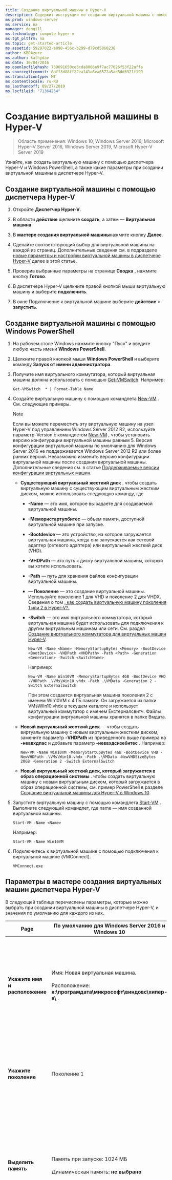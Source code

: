 ```yaml
---
title: Создание виртуальной машины в Hyper-V
description: Содержит инструкции по созданию виртуальной машины с помощью диспетчера Hyper-V или Windows PowerShell.
ms.prod: windows-server
ms.service: na
manager: dongill
ms.technology: compute-hyper-v
ms.tgt_pltfrm: na
ms.topic: get-started-article
ms.assetid: 59297022-a898-456c-b299-d79cd5860238
author: KBDAzure
ms.author: kathydav
ms.date: 10/04/2016
ms.openlocfilehash: 739691650ce3cda8066e9f7ac77626f53f22affa
ms.sourcegitcommit: 6aff3d88ff22ea141a6ea6572a5ad8dd6321f199
ms.translationtype: MT
ms.contentlocale: ru-RU
ms.lasthandoff: 09/27/2019
ms.locfileid: "71364254"
---
```

# <a name="create-a-virtual-machine-in-hyper-v"></a>Создание виртуальной машины в Hyper-V

>Область применения: Windows 10, Windows Server 2016, Microsoft Hyper-V Server 2016, Windows Server 2019, Microsoft Hyper-V Server 2019

Узнайте, как создать виртуальную машину с помощью диспетчера Hyper-V и Windows PowerShell, а также какие параметры при создании виртуальной машины в диспетчере Hyper-V.  

## <a name="create-a-virtual-machine-by-using-hyper-v-manager"></a>Создание виртуальной машины с помощью диспетчера Hyper-V  

1.  Откройте **Диспетчер Hyper-V**.  

2.  В области **действие** щелкните **создать**, а затем — **Виртуальная машина**.  

3.  В **мастере создания виртуальной машины**нажмите кнопку **Далее**.  

4.  Сделайте соответствующий выбор для виртуальной машины на каждой из страниц. Дополнительные сведения см. в подразделе [новые параметры и настройки виртуальной машины в диспетчере Hyper-V](#options-in-hyper-v-manager-new-virtual-machine-wizard) далее в этой статье.  

5.  Проверив выбранные параметры на странице **Сводка** , нажмите кнопку **Готово**.  

6.  В диспетчере Hyper-V щелкните правой кнопкой мыши виртуальную машину и выберите **подключить**.  

7.  В окне Подключение к виртуальной машине выберите **действие** > **запустить**.  

## <a name="create-a-virtual-machine-by-using-windows-powershell"></a>Создание виртуальной машины с помощью Windows PowerShell  

1. На рабочем столе Windows нажмите кнопку "Пуск" и введите любую часть имени **Windows PowerShell**.  

2. Щелкните правой кнопкой мыши **Windows PowerShell** и выберите команду **Запуск от имени администратора**.  

3. Получите имя виртуального коммутатора, который виртуальная машина должна использовать с помощью [Get-VMSwitch](https://technet.microsoft.com/library/hh848499.aspx).  Например:  

   ```  
   Get-VMSwitch  * | Format-Table Name  
   ```  

4. Создайте виртуальную машину с помощью командлета [New-VM](https://technet.microsoft.com/library/hh848537.aspx) .  См. следующие примеры.  

   > [!NOTE]  
   > Если вы можете переместить эту виртуальную машину на узел Hyper-V под управлением Windows Server 2012 R2, используйте параметр-Version с командлетом [New-VM](https://technet.microsoft.com/library/hh848537.aspx) , чтобы установить версию конфигурации виртуальной машины равным 5. Версия конфигурации виртуальной машины по умолчанию для Windows Server 2016 не поддерживается Windows Server 2012 R2 или более ранних версий. Невозможно изменить версию конфигурации виртуальной машины после создания виртуальной машины. Дополнительные сведения см. в статье [Поддерживаемые версии конфигурации виртуальных машин](../deploy/Upgrade-virtual-machine-version-in-Hyper-V-on-Windows-or-Windows-Server.md#supported-virtual-machine-configuration-versions).  

   - **Существующий виртуальный жесткий диск** . чтобы создать виртуальную машину с существующим виртуальным жестким диском, можно использовать следующую команду, где  
     - **-Name** — это имя, которое вы задаете для создаваемой виртуальной машины.  
     - **-Мемористартупбитес** — объем памяти, доступной виртуальной машине при запуске.  
     - **-Bootdevice** — это устройство, на которое загружается виртуальная машина, когда она запускается как сетевой адаптер (сетевого адаптера) или виртуальный жесткий диск (VHD).  
     - **-VHDPath** — это путь к диску виртуальной машины, который вы хотите использовать.  
     - **-Path** — путь для хранения файлов конфигурации виртуальной машины.  
     - **— Поколение** — это создание виртуальной машины. Используйте поколение 1 для VHD и поколение 2 для VHDX. Сведения о том [, как создать виртуальную машину поколения 1 или 2 в Hyper-V?.](../plan/Should-I-create-a-generation-1-or-2-virtual-machine-in-Hyper-V.md)  
     - **-Switch** — это имя виртуального коммутатора, который виртуальная машина будет использовать для подключения к другим виртуальным машинам или сети. См. раздел [Создание виртуального коммутатора для виртуальных машин Hyper-V](Create-a-virtual-switch-for-Hyper-V-virtual-machines.md).  

       ```  
       New-VM -Name <Name> -MemoryStartupBytes <Memory> -BootDevice <BootDevice> -VHDPath <VHDPath> -Path <Path> -Generation <Generation> -Switch <SwitchName>  
       ```  

       Например:  

       ```  
       New-VM -Name Win10VM -MemoryStartupBytes 4GB -BootDevice VHD -VHDPath .\VMs\Win10.vhdx -Path .\VMData -Generation 2 -Switch ExternalSwitch  
       ```  

       При этом создается виртуальная машина поколения 2 с именем Win10VM с 4 ГБ памяти. Он загружается из папки VMs\Win10.vhdx в текущем каталоге и использует виртуальный коммутатор с именем Екстерналсвитч. Файлы конфигурации виртуальной машины хранятся в папке Вмдата.  

   - **Новый виртуальный жесткий диск** — чтобы создать виртуальную машину с новым виртуальным жестким диском, замените параметр **-VHDPath** из приведенного выше примера на **-неввхдпас** и добавьте параметр **-неввхдсизебитес** . Например:  

     ```  
     New-VM -Name Win10VM -MemoryStartupBytes 4GB -BootDevice VHD -NewVHDPath .\VMs\Win10.vhdx -Path .\VMData -NewVHDSizeBytes 20GB -Generation 2 -Switch ExternalSwitch  
     ```  

   - **Новый виртуальный жесткий диск, который загружается в образ операционной системы** . чтобы создать виртуальную машину с новым виртуальным диском, который загружается в образ операционной системы, см. пример PowerShell в разделе [Создание виртуальной машины для Hyper-V в Windows 10](https://msdn.microsoft.com/virtualization/hyperv_on_windows/quick_start/walkthrough_create_vm).  

5. Запустите виртуальную машину с помощью командлета [Start-VM](https://technet.microsoft.com/library/hh848589.aspx) . Выполните следующий командлет, где name — имя созданной виртуальной машины.  

   ```  
   Start-VM -Name <Name>  
   ```  

   Например:  

   ```  
   Start-VM -Name Win10VM  
   ```  

6. Подключитесь к виртуальной машине с помощью подключения к виртуальной машине (VMConnect).  

   ```  
   VMConnect.exe  
   ```  

## <a name="options-in-hyper-v-manager-new-virtual-machine-wizard"></a>Параметры в мастере создания виртуальных машин диспетчера Hyper-V  
В следующей таблице перечислены параметры, которые можно выбрать при создании виртуальной машины в диспетчере Hyper-V, и значения по умолчанию для каждого из них.  

|Page|По умолчанию для Windows Server 2016 и Windows 10|Другие параметры|  
|--------|-------------------------------------------------------------------------------------------------------------------------------------------------------------------|-----------------|  
|**Укажите имя и расположение**|Имя: Новая виртуальная машина.<br /><br />Расположение: **к:\програмдата\микрософт\виндовс\хипер-в\\** .|Можно также ввести собственное имя и выбрать другое расположение для виртуальной машины.<br /><br />Здесь будут храниться файлы конфигурации виртуальной машины.|  
|**Укажите поколение**|Поколение 1|Вы также можете создать виртуальную машину версии 2. Дополнительные сведения см [. в статье Создание виртуальной машины поколения 1 или 2 в Hyper-V.](../plan/Should-I-create-a-generation-1-or-2-virtual-machine-in-Hyper-V.md)|  
|**Выделить память**|Память при запуске: 1024 МБ<br /><br />Динамическая память: **не выбрано**|Можно настроить объем памяти при запуске с 32 МБ на 5902MB.<br /><br />Можно также выбрать использование динамическая память. Дополнительные сведения см. в статье [обзор Динамическая память Hyper-V](https://technet.microsoft.com/library/hh831766.aspx).|  
|**Настройка сетевых подключений**|Не подключено|Вы можете выбрать сетевое подключение, чтобы виртуальная машина могла использовать ее из списка существующих виртуальных коммутаторов. См. раздел [Создание виртуального коммутатора для виртуальных машин Hyper-V](Create-a-virtual-switch-for-Hyper-V-virtual-machines.md).|  
|**Подключить виртуальный жесткий диск**|Создать виртуальный жесткий диск<br /><br />Имя: <*vmname*>. VHDX.<br /><br />**Расположение**: **к:\усерс\публик\документс\хипер-в\виртуал жесткие диски\\**<br /><br />**Размер**: 127 Гб|Можно также выбрать использование существующего виртуального жесткого диска или подождать и подключить виртуальный жесткий диск позже.|  
|**Параметры установки**|Установить операционную систему позже|Эти параметры изменяют порядок загрузки виртуальной машины, чтобы можно было выполнить установку из ISO-файла, загрузочного гибкого диска или службы сетевой установки, например служб развертывания Windows (WDS).|  
|**Сводка**|Отображает выбранные параметры, чтобы вы могли проверить их правильность.<br /><br />-Имя<br />Создание<br />— Память<br />— Сеть<br />— Жесткий диск<br />— Операционная система|**Совет.** Вы можете скопировать сводку со страницы и вставить ее в электронную почту или в другое место, чтобы помочь вам отследить виртуальные машины.|  

## <a name="see-also"></a>См. также  

- [Создание виртуальной машины](https://technet.microsoft.com/library/hh848537.aspx)  

- [Поддерживаемые версии конфигурации виртуальной машины](../deploy/Upgrade-virtual-machine-version-in-Hyper-V-on-Windows-or-Windows-Server.md#supported-virtual-machine-configuration-versions)  

-   [Следует ли создать виртуальную машину поколения 1 или 2 в Hyper-V?](../plan/Should-I-create-a-generation-1-or-2-virtual-machine-in-Hyper-V.md)  

-   [Создание виртуального коммутатора для виртуальных машин Hyper-V](Create-a-virtual-switch-for-Hyper-V-virtual-machines.md)  

